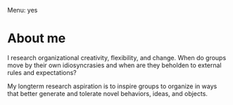 Menu: yes

# About me

I research organizational creativity, flexibility, and change. When do groups move by their own idiosyncrasies and when are they beholden to external rules and expectations?

My longterm research aspiration is to inspire groups to organize in ways that better generate and tolerate novel behaviors, ideas, and objects.